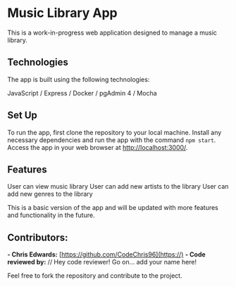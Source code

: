 # Music Library App

This is a work-in-progress web application designed to manage a music library.

## Technologies

The app is built using the following technologies:

JavaScript /
Express /
Docker /
pgAdmin 4 /
Mocha

## Set Up

To run the app, first clone the repository to your local machine. Install any necessary dependencies and run the app with the command `npm start`. Access the app in your web browser at [http://localhost:3000/](https://).

## Features

User can view music library
User can add new artists to the library
User can add new genres to the library

This is a basic version of the app and will be updated with more features and functionality in the future.

## Contributors:

**- Chris Edwards:** [https://github.com/CodeChris96](https://)
**- Code reviewed by:** // Hey code reviewer! Go on... add your name here!

Feel free to fork the repository and contribute to the project.
